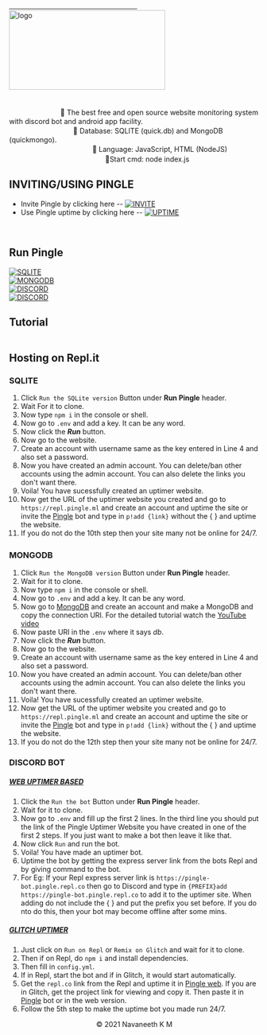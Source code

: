 <div class="header">
            <a href="https://github.com/navaneethkm004/Pingle">ㅤㅤㅤㅤㅤㅤㅤㅤㅤㅤㅤㅤㅤㅤㅤㅤㅤㅤㅤㅤ<img src="https://github.com/navaneethkm004/my-images/blob/main/logo-pingle.png?raw=true" alt="logo" width="314" height="160" /></a>ㅤ
    </div>
<br>

ㅤㅤㅤㅤㅤㅤㅤㅤ🍭 The best free and open source website monitoring system with discord bot and android app facility.<br>
ㅤㅤㅤㅤㅤㅤㅤㅤㅤㅤ🍬 Database: SQLITE (quick.db) and MongoDB (quickmongo).<br>
ㅤㅤㅤㅤㅤㅤㅤㅤㅤㅤㅤㅤㅤ🍫 Language: JavaScript, HTML (NodeJS)<br>
ㅤㅤㅤㅤㅤㅤㅤㅤㅤㅤㅤㅤㅤㅤㅤ🧁Start cmd: node index.js<br>

## INVITING/USING PINGLE
- Invite Pingle by clicking here -- [![INVITE](https://img.shields.io/badge/INVITE-Pingle%20Bot-blue)](https://discord.com/oauth2/authorize?client_id=809212990427365416&scope=bot&permissions=486464)<br>
- Use Pingle uptime by clicking here -- [![UPTIME](https://img.shields.io/badge/WEB-Pingle%20Uptimer-orange)](https://repl.pingle.ml)<br>
<br>

## Run Pingle<br>
[![SQLITE](https://img.shields.io/badge/SQLITE-Run%20the%20SQLite%20version-blue)](https://repl.it/github/pingle-uptimer/pingle-sqlite)<br>
[![MONGODB](https://img.shields.io/badge/MONGODB-Run%20the%20MongoDB%20version-green)](https://repl.it/github/pingle-uptimer/pingle-mongo)<br>
[![DISCORD](https://img.shields.io/badge/DISCORD-Run%20the%20bot-red)](https://repl.it/github/pingle-uptimer/pingle-bot)<br>
[![DISCORD](https://img.shields.io/badge/DISCORD-Run%20the%20Glitch%20uptimer-maroon)](https://repl.it/github/pingle-uptimer/pingle-glitch)

## Tutorial
[<img src="">]()


## Hosting on Repl.it 

### SQLITE
1. Click <code>Run the SQLite version</code> Button under **Run Pingle** header.
2. Wait For it to clone.
3. Now type <code>npm i</code> in the console or shell.
4. Now go to `.env` and add a key. It can be any word.
5. Now click the ***Run*** button.
6. Now go to the website.
7. Create an account with username same as the key entered in Line 4 and also set a password.
8. Now you have created an admin account. You can delete/ban other accounts using the admin account. You can also delete the links you don't want there.
9. Voila! You have sucessfully created an uptimer website.
10. Now get the URL of the uptimer website you created and go to `https://repl.pingle.ml` and create an account and uptime the site or invite the [Pingle](https://discord.com/oauth2/authorize?client_id=809212990427365416&scope=bot&permissions=486464) bot and type in `p!add {link}`
without the { } and uptime the website.
11. If you do not do the 10th step then your site many not be online for 24/7.

### MONGODBㅤ
1. Click <code>Run the MongoDB version</code> Button under **Run Pingle** header.
2. Wait for it to clone.
3. Now type <code>npm i</code> in the console or shell.
4. Now go to `.env` and add a key. It can be any word.
5. Now go to [MongoDB](https://atlas.mongodb.com) and create an account and make a MongoDB and copy the connection URI. For the detailed tutorial watch the [YouTube video]()
6. Now paste URI in the `.env` where it says *db*.
7. Now click the ***Run*** button.
8. Now go to the website.
9. Create an account with username same as the key entered in Line 4 and also set a password.
10. Now you have created an admin account. You can delete/ban other accounts using the admin account. You can also delete the links you don't want there.
11. Voila! You have sucessfully created an uptimer website.
12. Now get the URL of the uptimer website you created and go to `https://repl.pingle.ml` and create an account and uptime the site or invite the [Pingle](https://discord.com/oauth2/authorize?client_id=809212990427365416&scope=bot&permissions=486464) bot and type in `p!add {link}`
without the { } and uptime the website.
13. If you do not do the 12th step then your site many not be online for 24/7.

### DISCORD BOT
##### <u>WEB UPTIMER BASED</u>
1. Click the <code>Run the bot</code> Button under **Run Pingle** header.
2. Wait for it to clone.
3. Now go to `.env` and fill up the first 2 lines. In the third line you should put the link of the Pingle Uptimer Website you have created in one of the first 2 steps. If you just want to make a bot then leave it like that.
4. Now click `Run` and run the bot. 
5. Voila! You have made an uptimer bot.
6. Uptime the bot by getting the express server link from the bots Repl and by giving command to the bot. 
7. For Eg: If your Repl express server link is `https://pingle-bot.pingle.repl.co` then go to Discord and type in `{PREFIX}add https://pingle-bot.pingle.repl.co` to add it to the uptimer site. When adding do not include the { } and put the prefix you set before. If you do nto do this, then your bot may become offline after some mins.

##### <u>GLITCH UPTIMER</u>
1. Just click on `Run on Repl` or `Remix on Glitch` and wait for it to clone.
2. Then if on Repl, do `npm i` and install dependencies.
3. Then fill in `config.yml`.
4. If in Repl, start the bot and if in Glitch, it would start automatically.
5. Get the `repl.co` link from the Repl and uptime it in [Pingle web](https://repl.pingle.ml). If you are in Glitch, get the project link for viewing and copy it. Then paste it in [Pingle](https://discord.com/oauth2/authorize?client_id=809212990427365416&scope=bot&permissions=486464) bot or in the web version.
6. Follow the 5th step to make the uptime bot you made run 24/7.


<center>&copy; 2021 Navaneeth K M</center>
